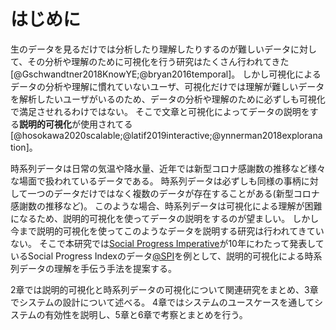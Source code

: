 # はじめに

生のデータを見るだけでは分析したり理解したりするのが難しいデータに対して、その分析や理解のために可視化を行う研究はたくさん行われてきた[@Gschwandtner2018KnowYE;@bryan2016temporal]。
しかし可視化によるデータの分析や理解に慣れていないユーザ、可視化だけでは理解が難しいデータを解析したいユーザがいるのため、データの分析や理解のために必ずしも可視化で満足させれるわけではない。
そこで文章と可視化によってデータの説明をする**説明的可視化**が使用されてる[@hosokawa2020scalable;@latif2019interactive;@ynnerman2018exploranation]。

時系列データは日常の気温や降水量、近年では新型コロナ感謝数の推移など様々な場面で扱われているデータである。
時系列データは必ずしも同様の事柄に対して一つのデータだけではなく複数のデータが存在することがある(新型コロナ感謝数の推移など)。
このような場合、時系列データは可視化による理解が困難になるため、説明的可視化を使ってデータの説明をするのが望ましい。
しかし今まで説明的可視化を使ってこのようなデータを説明する研究は行われてきていない。
そこで本研究では[Social Progress Imperative](https://www.socialprogress.org/)が10年にわたって発表しているSocial Progress Indexのデータ[@SPI](以下SPIデータ)を例として、説明的可視化による時系列データの理解を手伝う手法を提案する。

2章では説明的可視化と時系列データの可視化について関連研究をまとめ、3章でシステムの設計について述べる。
4章ではシステムのユースケースを通してシステムの有効性を説明し、5章と6章で考察とまとめを行う。